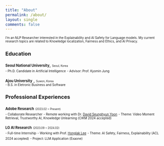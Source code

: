 ```yaml
---
title: "About"
permalink: /about/
layout: single
comments: false
---
```


<span style="font-size:70%">I’m an NLP Researcher interested in the Explainability and AI Safety for Language models.
My current research topics are related to Knowledge localization, Fairness and Ethics, and AI Privacy.</span>  

### Education

<span style="font-size:80%">**Seoul National University**</span>, <span style="font-size:60%">Seoul, Korea</span>  
<span style="font-size:70%">- Ph.D. Candidate in Artificial Intelligence</span>
<span style="font-size:70%">- Advisor: Prof. Kyomin Jung</span>


<span style="font-size:80%">**Ajou University**</span> , <span style="font-size:60%">Suwon, Korea</span>   
<span style="font-size:70%">- B.S. in Eletronic Business and Software</span>


### Professional Experiences

<span style="font-size:80%">**Adobe Research**</span> <span style="font-size:60%">(2023.02 ~ Present)</span>  
<span style="font-size:70%">- Collaborate Researcher</span>
<span style="font-size:70%">- Remote working with Dr. [David Seunghyun Yoon](https://david-yoon.github.io/)</span>
<span style="font-size:70%">- Theme: Video Moment Retrieval, Trustworthy AI, Knowledge Unlearning (CIKM 2024 accepted)</span>

<span style="font-size:80%">**LG AI Research**</span> <span style="font-size:60%">(2023.09 ~ 2024.02)</span>  
<span style="font-size:70%">- Full-time Internship</span>
<span style="font-size:70%">- Working with Prof. [Honglak Lee](https://web.eecs.umich.edu/~honglak/)</span>
<span style="font-size:70%">- Theme: AI Safety, Fairness, Explainability (ACL 2024 accepted)</span>
<span style="font-size:70%">- Project: LLM Application (Exaone)</span>

